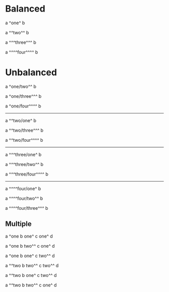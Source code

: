 # Balanced

a ^one^ b

a ^^two^^ b

a ^^^three^^^ b

a ^^^^four^^^^ b

# Unbalanced

a ^one/two^^ b

a ^one/three^^^ b

a ^one/four^^^^ b

***

a ^^two/one^ b

a ^^two/three^^^ b

a ^^two/four^^^^ b

***

a ^^^three/one^ b

a ^^^three/two^^ b

a ^^^three/four^^^^ b

***

a ^^^^four/one^ b

a ^^^^four/two^^ b

a ^^^^four/three^^^ b

## Multiple

a ^one b one^ c one^ d

a ^one b two^^ c one^ d

a ^one b one^ c two^^ d

a ^^two b two^^ c two^^ d

a ^^two b one^ c two^^ d

a ^^two b two^^ c one^ d
